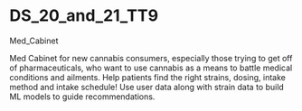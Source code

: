# DS_20_and_21_TT9

Med_Cabinet

Med Cabinet for new cannabis consumers, especially those trying to get off of pharmaceuticals, who want to use cannabis as a means to battle medical conditions and ailments. Help patients find the right strains, dosing, intake method and intake schedule! Use user data along with strain data to build ML models to guide recommendations.